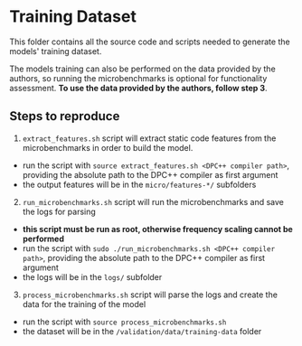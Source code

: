 # Training Dataset
This folder contains all the source code and scripts needed to generate the models' training dataset.

The models training can also be performed on the data provided by the authors, so running the microbenchmarks is optional for functionality assessment.
**To use the data provided by the authors, follow step 3**.


## Steps to reproduce
1. `extract_features.sh` script will extract static code features from the microbenchmarks in order to build the model.
  - run the script with `source extract_features.sh <DPC++ compiler path>`, providing the absolute path to the DPC++ compiler as first argument
  - the output features will be in the `micro/features-*/` subfolders
2. `run_microbenchmarks.sh` script will run the microbenchmarks and save the logs for parsing
  - **this script must be run as root, otherwise frequency scaling cannot be performed**
  - run the script with `sudo ./run_microbenchmarks.sh <DPC++ compiler path>`, providing the absolute path to the DPC++ compiler as first argument
  - the logs will be in the `logs/` subfolder
3. `process_microbenchmarks.sh` script will parse the logs and create the data for the training of the model
  - run the script with `source process_microbenchmarks.sh`
  - the dataset will be in the `/validation/data/training-data` folder